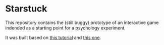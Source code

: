 # Starstuck

This repository contains the (still buggy) prototype of an interactive game indended as a starting point for a psychology experiment. 

It was built based on [this tutorial](https://gamedevacademy.org/create-a-basic-multiplayer-game-in-phaser-3-with-socket-io-part-1/) and [this one](https://phaser.io/tutorials/making-your-first-phaser-3-game/part1).

